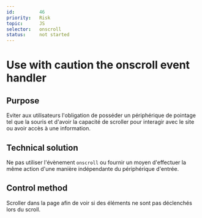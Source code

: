 ```yaml
---
id:         46
priority:   Risk
topic:      JS
selector:   onscroll
status:     not started
---
```


# Use with caution the onscroll event handler

## Purpose

Eviter aux utilisateurs l'obligation de posséder un périphérique de pointage tel que la souris et d'avoir la capacité de scroller pour interagir avec le site ou avoir accès à une information.

## Technical solution

Ne pas utiliser l'évènement `onscroll` ou fournir un moyen d'effectuer la même action d'une manière indépendante du périphérique d'entrée.

## Control method

Scroller dans la page afin de voir si des éléments ne sont pas déclenchés lors du scroll.